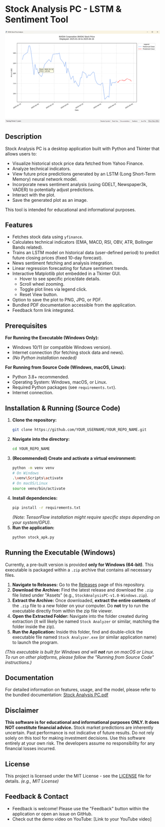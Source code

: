 # Stock Analysis PC - LSTM & Sentiment Tool

![Screenshot of the main plot window](./preview_stock_analyzer.png)

## Description

Stock Analysis PC is a desktop application built with Python and Tkinter that allows users to:
*   Visualize historical stock price data fetched from Yahoo Finance.
*   Analyze technical indicators.
*   View future price predictions generated by an LSTM (Long Short-Term Memory) neural network model.
*   Incorporate news sentiment analysis (using GDELT, Newspaper3k, VADER) to potentially adjust predictions.
*   Interact with the plot.
*   Save the generated plot as an image.

This tool is intended for educational and informational purposes.

## Features

*   Fetches stock data using `yfinance`.
*   Calculates technical indicators (EMA, MACD, RSI, OBV, ATR, Bollinger Bands related).
*   Trains an LSTM model on historical data (user-defined period) to predict future closing prices (fixed 10-day forecast).
*   News sentiment fetching and analysis integration.
*   Linear regression forecasting for future sentiment trends.
*   Interactive Matplotlib plot embedded in a Tkinter GUI.
    *   Hover to see specific price/date details.
    *   Scroll wheel zooming.
    *   Toggle plot lines via legend click.
    *   Reset View button.
*   Option to save the plot to PNG, JPG, or PDF.
*   Bundled PDF documentation accessible from the application.
*   Feedback form link integrated.

## Prerequisites

**For Running the Executable (Windows Only):**
*   Windows 10/11 (or compatible Windows version).
*   Internet connection (for fetching stock data and news).
*   *(No Python installation needed)*

**For Running from Source Code (Windows, macOS, Linux):**
*   Python 3.8+ recommended.
*   Operating System: Windows, macOS, or Linux.
*   Required Python packages (see `requirements.txt`).
*   Internet connection.

## Installation & Running (Source Code)

1.  **Clone the repository:**
    ```bash
    git clone https://github.com/YOUR_USERNAME/YOUR_REPO_NAME.git
    ```
2.  **Navigate into the directory:**
    ```bash
    cd YOUR_REPO_NAME
    ```
3.  **(Recommended) Create and activate a virtual environment:**
    ```bash
    python -m venv venv
    # On Windows
    .\venv\Scripts\activate
    # On macOS/Linux
    source venv/bin/activate
    ```
4.  **Install dependencies:**
    ```bash
    pip install -r requirements.txt
    ```
    *(Note: TensorFlow installation might require specific steps depending on your system/GPU).*
5.  **Run the application:**
    ```bash
    python stock_apk.py
    ```

## Running the Executable (Windows)

Currently, a pre-built version is provided **only for Windows (64-bit)**. This executable is packaged within a `.zip` archive that contains all necessary files.

1.  **Navigate to Releases:** Go to the [Releases](https://github.com/YOUR_USERNAME/YOUR_REPO_NAME/releases) page of this repository. 
2.  **Download the Archive:** Find the latest release and download the `.zip` file listed under "Assets" (e.g., `StockAnalysisPC-v1.0-Windows.zip`).
3.  **Extract the Archive:** Once downloaded, **extract the entire contents** of the `.zip` file to a new folder on your computer. Do **not** try to run the executable directly from within the zip file viewer.
4.  **Open the Extracted Folder:** Navigate into the folder created during extraction (it will likely be named `Stock Analyzer` or similar, matching the folder inside the zip).
5.  **Run the Application:** Inside this folder, find and double-click the executable file named `Stock Analyzer.exe` (or similar application name) to launch the program.

*(This executable is built for Windows and will **not** run on macOS or Linux. To run on other platforms, please follow the "Running from Source Code" instructions.)*

## Documentation

For detailed information on features, usage, and the model, please refer to the bundled documentation:
[Stock Analysis PC.pdf](./Stock%20Analysis%20PC.pdf)

## Disclaimer

**This software is for educational and informational purposes ONLY. It does NOT constitute financial advice.** Stock market predictions are inherently uncertain. Past performance is not indicative of future results. Do not rely solely on this tool for making investment decisions. Use this software entirely at your own risk. The developers assume no responsibility for any financial losses incurred.

## License

This project is licensed under the MIT License - see the [LICENSE](./LICENSE) file for details. *(e.g., MIT License)*

## Feedback & Contact

*   Feedback is welcome! Please use the "Feedback" button within the application or open an issue on GitHub.
*   Check out the demo video on YouTube: [Link to your YouTube video]
